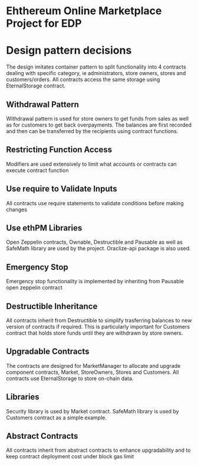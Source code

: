 # Ehthereum Online Marketplace Project for EDP

# Design pattern decisions

The design imitates container pattern to split functionality into 4 contracts dealing with specific category, ie administrators,
store owners, stores and customers/orders. All contracts access the same storage using EternalStorage contract.

## Withdrawal Pattern

Withdrawal pattern is used for store owners to get funds from sales as well as for customers to get back overpayments. The balances are first recorded and then can be transferred by the recipients using contract functions.

## Restricting Function Access

Modifiers are used extensively to limit what accounts or contracts can execute contract function

## Use require to Validate Inputs

All contracts use require statements to validate conditions before making changes

## Use ethPM Libraries

Open Zeppelin contracts, Ownable, Destructible and Pausable as well as SafeMath library are used by the project. Oraclize-api package is also used.

## Emergency Stop

Emergency stop functionality is implemented by inheriting from Pausable open zeppelin contract

## Destructible Inheritance

All contracts inherit from Destructible to simplify trasferring balances to new version of contracts if required. This is particularly important for Customers contract that holds store funds until they are withdrawn by store owners.

## Upgradable Contracts

The contracts are designed for MarketManager to allocate and upgrade component contracts, Market, StoreOwners, Stores and Customers. All contracts use EternalStorage to store on-chain data. 

## Libraries

Security library is used by Market contract. SafeMath library is used by Customers contract as a simple example.

## Abstract Contracts

All contracts inherit from abstract contracts to enhance upgradability and to keep contract deployment cost under block gas limit

